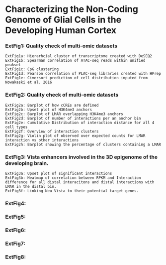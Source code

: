 # Characterizing the Non-Coding Genome of Glial Cells in the Developing Human Cortex
 
### ExtFig1: Quality check of multi-omic datasets
    ExtFig1a: Hierarhcial cluster of transcriptome created with DeSEQ2
    ExtFig1b: Spearman correlation of ATAC-seq reads within unified peakset
    ExtFig1c: CpG clustering
    ExtFig1d: Pearson correlation of PLAC-seq libraries created with HPrep
    ExtFig1e: Civersort prediction of cell distribution imputed from Nowakaski et al. 2016
    
### ExtFig2: Quality check of multi-omic datasets
    ExtFig2a: Barplot of how cCREs are defined
    ExtFig2b: Upset plot of H3K4me3 anchors
    ExtFig2c: Barplot of LMAR overlapping H3K4me3 anchors
    ExtFig2d: Barplot of number of interactions per an anchor bin 
    ExtFig2e: Cumulative Distribution of interaction distance for all 4 cell types
    ExtFig2f: Overview of interaction clusters
    ExtFig2g: Violin plot of observed over expected counts for LMAR interaction vs other interactions
    ExtFig2h: Barplot showing the percentage of clusters containing a LMAR
    

### ExtFig3: Vista enhancers involved in the 3D epigenome of the developing brain. 
    ExtFig3a: Upset plot of significant interactions
    ExtFig3b: Heatmap of correlation between RPKM and Interaction difference for all distal interacitons and distal interactions with LMAR in the distal bin.
    ExtFig3f: Linking Neu Vista to their potential target genes.
    
### ExtFig4: 

### ExtFig5:

### ExtFig6:

### ExtFig7: 

### ExtFig8: